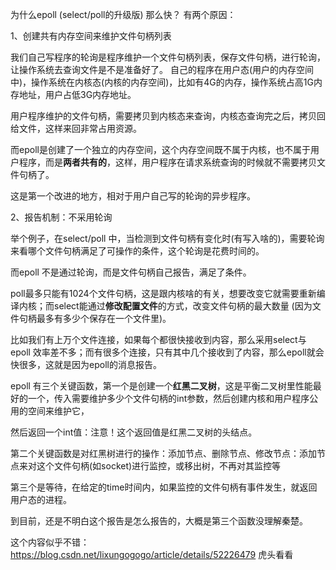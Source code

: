 为什么epoll (select/poll的升级版) 那么快？
有两个原因：

1、创建共有内存空间来维护文件句柄列表

我们自己写程序的轮询是程序维护一个文件句柄列表，保存文件句柄，进行轮询，让操作系统去查询文件是不是准备好了。
自己的程序在用户态(用户的内存空间中)，操作系统在内核态(内核的内存空间)，比如有4G的内存，操作系统占高1G内存地址，用户占低3G内存地址。

用户程序维护的文件句柄，需要拷贝到内核态来查询，内核态查询完之后，拷贝回给文件，这样来回非常占用资源。

而epoll是创建了一个独立的内存空间，这个内存空间既不属于内核，也不属于用户程序，而是**两者共有的**，这样，用户程序在请求系统查询的时候就不需要拷贝文件句柄了。

这是第一个改进的地方，相对于用户自己写的轮询的异步程序。

2、报告机制：不采用轮询

举个例子，在select/poll 中，当检测到文件句柄有变化时(有写入啥的)，需要轮询来看哪个文件句柄满足了可操作的条件，这个轮询是花费时间的。

而epoll 不是通过轮询，而是文件句柄自己报告，满足了条件。

poll最多只能有1024个文件句柄，这是跟内核啥的有关，想要改变它就需要重新编译内核；而select能通过**修改配置文件**的方式，改变文件句柄的最大数量 (因为文件句柄最多有多少个保存在一个文件里)。

比如我们有上万个文件连接，如果每个都很快接收到内容，那么采用select与epoll 效率差不多；而有很多个连接，只有其中几个接收到了内容，那么epoll就会快很多，这就是因为epoll的消息报告。

epoll 有三个关键函数，第一个是创建一个**红黑二叉树**，这是平衡二叉树里性能最好的一个，传入需要维护多少个文件句柄的int参数，然后创建内核和用户程序公用的空间来维护它，

然后返回一个int值：注意！这个返回值是红黑二叉树的头结点。

第二个关键函数是对红黑树进行的操作：添加节点、删除节点、修改节点：添加节点来对这个文件句柄(如socket)进行监控，或移出树，不再对其监控等

第三个是等待，在给定的time时间内，如果监控的文件句柄有事件发生，就返回用户态的进程。


到目前，还是不明白这个报告是怎么报告的，大概是第三个函数没理解秦楚。

这个内容似乎不错：https://blog.csdn.net/lixungogogo/article/details/52226479 虎头看看
